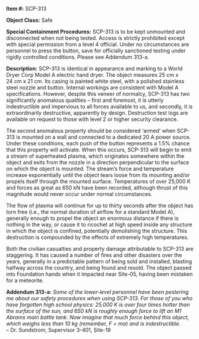 **Item #:** SCP-313

**Object Class:** Safe

**Special Containment Procedures:** SCP-313 is to be kept unmounted and disconnected when not being tested. Access is strictly prohibited except with special permission from a level 4 official. Under no circumstances are personnel to press the button, save for officially sanctioned testing under rigidly controlled conditions. Please see Addendum 313-a.

**Description:** SCP-313 is identical in appearance and marking to a World Dryer Corp Model A electric hand dryer. The object measures 25 cm x 24 cm x 21 cm. Its casing is painted white steel, with a polished stainless steel nozzle and button. Internal workings are consistent with Model A specifications. However, despite this veneer of normalcy, SCP-313 has two significantly anomalous qualities – first and foremost, it is utterly indestructible and impervious to all forces available to us, and secondly, it is extraordinarily destructive, apparently by design. Destruction test logs are available on request to those with level 2 or higher security clearance.

The second anomalous property should be considered ‘armed’ when SCP-313 is mounted on a wall and connected to a dedicated 20 A power source. Under these conditions, each push of the button represents a 1.5% chance that this property will activate. When this occurs, SCP-313 will begin to emit a stream of superheated plasma, which originates somewhere within the object and exits from the nozzle in a direction perpendicular to the surface on which the object is mounted. The stream’s force and temperature increase exponentially until the object tears loose from its mounting and/or propels itself through the mounted surface. Temperatures of over 25,000 K and forces as great as 650 kN have been recorded, although thrust of this magnitude would never occur under normal circumstances.

The flow of plasma will continue for up to thirty seconds after the object has torn free (i.e., the normal duration of airflow for a standard Model A), generally enough to propel the object an enormous distance if there is nothing in the way, or cause it to ricochet at high speed inside any structure in which the object is confined, potentially demolishing the structure. This destruction is compounded by the effects of extremely high temperatures.

Both the civilian casualties and property damage attributable to SCP-313 are staggering. It has caused a number of fires and other disasters over the years, generally in a predictable pattern of being sold and installed, blasting halfway across the country, and being found and resold. The object passed into Foundation hands when it impacted near Site-05, having been mistaken for a meteorite.

**Addendum 313-a:** _Some of the lower-level personnel have been pestering me about our safety procedures when using SCP-313. For those of you who have forgotten high school physics: 25,000 K is over four times hotter than the surface of the sun, and 650 kN is roughly enough force to lift an M1 Abrams main battle tank. Now imagine that much force behind this object, which weighs less than 10 kg (remember, F = ma) and is indestructible._  
– Dr. Sundstrom, Supervisor 3-401, Site-19